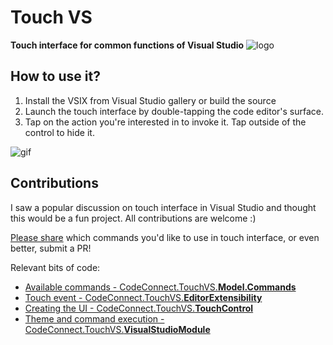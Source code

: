 # Touch VS
**Touch interface for common functions of Visual Studio** ![logo](https://github.com/CodeConnect/TouchVS/blob/master/src/CodeConnect.Touch/Resources/icon.png?raw=true)

## How to use it?

1. Install the VSIX from Visual Studio gallery or build the source
2. Launch the touch interface by double-tapping the code editor's surface.
3. Tap on the action you're interested in to invoke it. Tap outside of the control to hide it.

![gif](https://i.gyazo.com/c7008b663479f5fce1894c72fceb4f20.gif)

## Contributions

I saw a popular discussion on touch interface in Visual Studio and thought this would be a fun project. All contributions are welcome :)

[Please share](https://github.com/CodeConnect/TouchVS/issues) which commands you'd like to use in touch interface, or even better, submit a PR!

Relevant bits of code:
* [Available commands - CodeConnect.TouchVS.**Model.Commands**](https://github.com/CodeConnect/TouchVS/blob/master/src/CodeConnect.Touch/Model/Commands.cs)
* [Touch event - CodeConnect.TouchVS.**EditorExtensibility**](https://github.com/CodeConnect/TouchVS/blob/master/src/CodeConnect.Touch/EditorExtensibility.cs#L44)
* [Creating the UI - CodeConnect.TouchVS.**TouchControl**](https://github.com/CodeConnect/TouchVS/blob/master/src/CodeConnect.Touch/TouchControl.xaml.cs)
* [Theme and command execution - CodeConnect.TouchVS.**VisualStudioModule**](https://github.com/CodeConnect/TouchVS/blob/master/src/CodeConnect.Touch/VisualStudioModule.cs)

